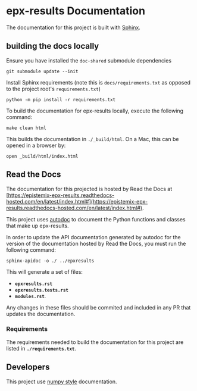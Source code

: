 # epx-results Documentation

The documentation for this project is built with [Sphinx](https://www.sphinx-doc.org/en/master/).


## building the docs locally

Ensure you have installed the `doc-shared` submodule dependencies

```shell
git submodule update --init
```

Install Sphinx requirements (note this is `docs/requirements.txt` as opposed to
the project root's `requirements.txt`)

```shell
python -m pip install -r requirements.txt
```

To build the documentation for epx-results locally, execute the following command:

```terminal
make clean html
```

This builds the documentation in `./_build/html`. On a Mac, this can be opened in a browser by:

```terminal
open _build/html/index.html
```

## Read the Docs

The documentation for this projected is hosted by Read the Docs at [https://epistemix-epx-results.readthedocs-hosted.com/en/latest/index.html#](https://epistemix-epx-results.readthedocs-hosted.com/en/latest/index.html#).

This project uses [autodoc](https://www.sphinx-doc.org/en/master/usage/extensions/autodoc.html) to document the Python functions and classes that make up epx-results.

In order to update the API documentation generated by autodoc for the version of the documentation hosted by Read the Docs, you must run the following command:

```terminal
sphinx-apidoc -o ./ ../epxresults
```

This will generate a set of files:

- **`epxresults.rst`**
- **`epxresults.tests.rst`**
- **`modules.rst`**. 

Any changes in these files should be commited and included in any PR that updates the documentation. 


### Requirements

The requirements needed to build the documentation for this project are listed in **`./requirements.txt`**.


## Developers

This project use [numpy style](https://numpydoc.readthedocs.io/en/latest/format.html) documentation.  


